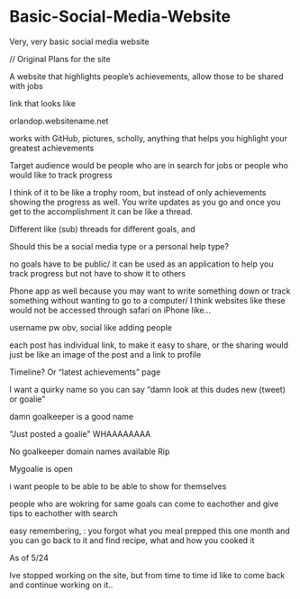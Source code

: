 # Basic-Social-Media-Website
Very, very basic social media website


// Original Plans for the site

A website that highlights people’s achievements, allow those to be shared with jobs

link that looks like

orlandop.websitename.net

works with GitHub, pictures, scholly, anything that helps you highlight your greatest achievements

Target audience would be people who are in search for jobs or people who would like to track progress

I think of it to be like a trophy room, but instead of only achievements showing the progress as well. You write updates as you go and once you get to the accomplishment it can be like a thread.

Different like (sub) threads for different goals, and

Should this be a social media type or a personal help type?

no goals have to be public/ it can be used as an application to help you track progress but not have to show it to others

Phone app as well because you may want to write something down or track something without wanting to go to a computer/ I think websites like these would not be accessed through safari on iPhone like…

username pw obv, social like adding people

each post has individual link, to make it easy to share, or the sharing would just be like an image of the post and a link to profile 

Timeline? Or “latest achievements” page

I want a quirky name so you can say “damn look at this dudes new (tweet) or goalie”

damn goalkeeper is a good name

"Just posted a goalie" WHAAAAAAAA

No goalkeeper domain names available
Rip

Mygoalie is open

i want people to be able to be able to show for themselves 

people who are wokring for same goals can come to eachother and give tips to eachother with search 

easy remembering, : you forgot what you meal prepped this one month and you can go back to it and find recipe, what and how you cooked it


  As of 5/24
  
  Ive stopped working on the site, but from time to time id like to come back and continue working on it.. 
